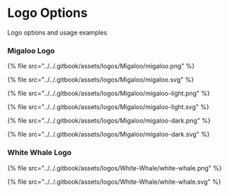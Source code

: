 # Logo Options

Logo options and usage examples

### Migaloo Logo

{% file src="../../.gitbook/assets/logos/Migaloo/migaloo.png" %}

{% file src="../../.gitbook/assets/logos/Migaloo/migaloo.svg" %}

{% file src="../../.gitbook/assets/logos/Migaloo/migaloo-light.png" %}

{% file src="../../.gitbook/assets/logos/Migaloo/migaloo-light.svg" %}

{% file src="../../.gitbook/assets/logos/Migaloo/migaloo-dark.png" %}

{% file src="../../.gitbook/assets/logos/Migaloo/migaloo-dark.svg" %}

### White Whale Logo

{% file src="../../.gitbook/assets/logos/White-Whale/white-whale.png" %}

{% file src="../../.gitbook/assets/logos/White-Whale/white-whale.svg" %}
